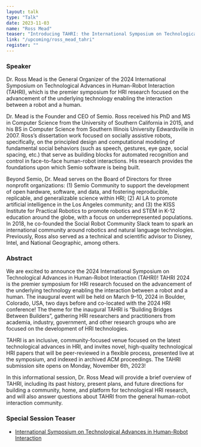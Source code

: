 ```yaml
---
layout: talk
type: "Talk"
date: 2023-11-03
name: "Ross Mead"
teaser: "Introducing TAHRI: the International Symposium on Technological Advances in Human-Robot Interaction"
link: "/upcoming/ross_mead_tahri"
register: ""
---
```


### Speaker 
Dr. Ross Mead is the General Organizer of the 2024 International Symposium on Technological Advances in Human-Robot Interaction (TAHRI), which is the premier symposium for HRI research focused on the advancement of the underlying technology enabling the interaction between a robot and a human.

Dr. Mead is the Founder and CEO of Semio. Ross received his PhD and MS in Computer Science from the University of Southern California in 2015, and his BS in Computer Science from Southern Illinois University Edwardsville in 2007.  Ross’s dissertation work focused on socially assistive robots, specifically, on the principled design and computational modeling of fundamental social behaviors (such as speech, gestures, eye gaze, social spacing, etc.) that serve as building blocks for automated recognition and control in face-to-face human-robot interactions. His research provides the foundations upon which Semio software is being built.

Beyond Semio, Dr. Mead serves on the Board of Directors for three nonprofit organizations: (1) Semio Community to support the development of open hardware, software, and data, and fostering reproducible, replicable, and generalizable science within HRI; (2) AI LA to promote artificial intelligence in the Los Angeles community; and (3) the KISS Institute for Practical Robotics to promote robotics and STEM in K-12 education around the globe, with a focus on underrepresented populations.  In 2018, he co-founded the Social Robot Community Slack team to spark an international community around robotics and natural language technologies.  Previously, Ross also served as a technical and scientific advisor to Disney, Intel, and National Geographic, among others.

### Abstract
We are excited to announce the 2024 International Symposium on Technological Advances in Human-Robot Interaction (TAHRI)! TAHRI 2024 is the premier symposium for HRI research focused on the advancement of the underlying technology enabling the interaction between a robot and a human. The inaugural event will be held on March 9–10, 2024 in Boulder, Colorado, USA, two days before and co-located with the 2024 HRI conference! The theme for the inaugural TAHRI is “Building Bridges Between Builders”, gathering HRI researchers and practitioners from academia, industry, government, and other research groups who are focused on the development of HRI technologies.

TAHRI is an inclusive, community-focused venue focused on the latest technological advances in HRI, and invites novel, high-quality technological HRI papers that will be peer-reviewed in a flexible process, presented live at the symposium, and indexed in archived ACM proceedings. The TAHRI submission site opens on Monday, November 6th, 2023!

In this informational session, Dr. Ross Mead will provide a brief overview of TAHRI, including its past history, present plans, and future directions for building a community, home, and platform for technological HRI research, and will also answer questions about TAHRI from the general human-robot interaction community.

### Special Session Teaser
* [International Symposium on Technological Advances in Human-Robot Interaction](https://www.youtube.com/watch?v=URNPKchfErY&ab_channel=TAHRI)
